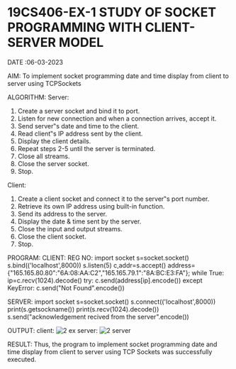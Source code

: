 # 19CS406-EX-1 STUDY OF SOCKET PROGRAMMING WITH CLIENT-SERVER MODEL

DATE :06-03-2023

AIM:
To implement socket programming date and time display from client to
server using TCPSockets

ALGORITHM:
Server:
1. Create a server socket and bind it to port.
2. Listen for new connection and when a connection arrives, accept it.
3. Send server‟s date and time to the client.
4. Read client‟s IP address sent by the client.
5. Display the client details.
6. Repeat steps 2-5 until the server is terminated.
7. Close all streams.
8. Close the server socket.
9. Stop.

Client:
1. Create a client socket and connect it to the server‟s port number.
2. Retrieve its own IP address using built-in function.
3. Send its address to the server.
4. Display the date & time sent by the server.
5. Close the input and output streams.
6. Close the client socket.
7. Stop.

PROGRAM:
CLIENT:
REG NO:
import socket
s=socket.socket()
s.bind(('localhost',8000))
s.listen(5)
c,addr=s.accept()
address={"165.165.80.80":"6A:08:AA:C2","165.165.79.1":"8A:BC:E3:FA"};
while True:
 ip=c.recv(1024).decode()
 try:
 c.send(address[ip].encode())
 except KeyError:
 c.send("Not Found".encode()) 
 
SERVER:
import socket
s=socket.socket()
s.connect(('localhost',8000))
print(s.getsockname())
print(s.recv(1024).decode())
s.send("acknowledgement recived from the server".encode())

OUTPUT:
client:
![2 ex](https://github.com/lokesh-khanna/19CS406-EX-1/assets/119606216/2adc85a8-75a2-4b9e-a9f4-72688dfe73a7)
server:
![2 server](https://github.com/lokesh-khanna/19CS406-EX-1/assets/119606216/10089165-3bf2-45d9-83a8-c0a76e07be79)

RESULT:
Thus, the program to implement socket programming date and time display from client to 
server using TCP Sockets was successfully executed.


